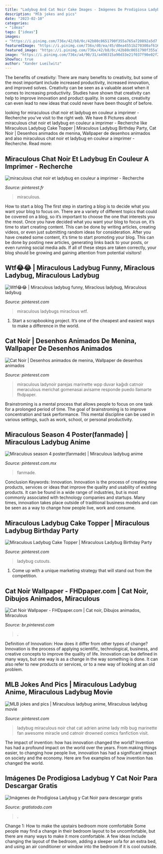 ```yaml
---
title: "Ladybug And Cat Noir Cake Images - Imágenes De Prodigiosa Ladybug Y Cat Noir Para Descargar Gratis"
description: "Mlb jokes and pics"
date: "2023-02-10"
categories:
- "ideas"
tags: ["ideas"]
images:
- "https://i.pinimg.com/736x/42/b8/0c/42b80c0651790f355a765a720892a5d7.jpg"
featuredImage: "https://i.pinimg.com/736x/d0/ea/45/d0ea4551b270300af616951cb9550a80.jpg"
featured_image: "https://i.pinimg.com/736x/42/b8/0c/42b80c0651790f355a765a720892a5d7.jpg"
image: "https://i.pinimg.com/736x/a4/90/31/a490315a90d33e21f037f90e02f2c596.jpg"
ShowToc: true
author: "Xander Lueilwitz"
---
```



The benefits of creativity: There are many benefits to creativity, but some of the most important include increased productivity, increased innovation, and improved solves.
Creativity can be seen as a valuable asset when it comes to increasing productivity. Studies have shown that creativity can help to improve innovation and product quality. In some cases, creativity can even lead to new ideas that could never have been thought of before.

	

		
looking for miraculous chat noir et ladybug en couleur a imprimer - Recherche you've visit to the right web. We have 8 Pictures about miraculous chat noir et ladybug en couleur a imprimer - Recherche like Miraculous Ladybug Cake Topper | Miraculous Ladybug Birthday Party, Cat Noir | Desenhos animados de menina, Wallpaper de desenhos animados and also miraculous chat noir et ladybug en couleur a imprimer - Recherche. Read more:
		
    
## Miraculous Chat Noir Et Ladybug En Couleur A Imprimer - Recherche

<img loading=lazy src="https://i.pinimg.com/736x/a4/90/31/a490315a90d33e21f037f90e02f2c596.jpg" onerror="this.onerror=null;this.src='https://tse1.mm.bing.net/th?id=OIP.1ZkCE9LIBK3AkGoXuZM7EQHaKq&amp;pid=15.1';" alt="miraculous chat noir et ladybug en couleur a imprimer - Recherche">

_Source: pinterest.fr_

>miraculous. 

	

How to start a blog
The first step in starting a blog is to decide what you want your blog to focus on. There are a variety of different topics that could be covered on a blog, so it’s important to choose the one that interests you the most. Once you have decided what you want your blog to focus on, it’s time to start creating content. This can be done by writing articles, creating videos, or even just submitting random ideas for consideration. After you have created some content, it’s time to start promoting your blog. This can be done by posting new articles, generating links back to your posts, or even running social media ads. If all of these steps are taken correctly, your blog should be growing and gaining attention from potential visitors!

    
## Wtf😂😂 | Miraculous Ladybug Funny, Miraclous Ladybug, Miraculous Ladybug

<img loading=lazy src="https://i.pinimg.com/736x/42/b8/0c/42b80c0651790f355a765a720892a5d7.jpg" onerror="this.onerror=null;this.src='https://tse1.mm.bing.net/th?id=OIP.m4ad3AWH2Sr7M1pr0bmvqgHaKf&amp;pid=15.1';" alt="Wtf😂😂 | Miraculous ladybug funny, Miraclous ladybug, Miraculous ladybug">

_Source: pinterest.com_

>miraculous ladybugs miraclous wtf. 

	

1. Start a scrapbooking project. It’s one of the cheapest and easiest ways to make a difference in the world.

    
## Cat Noir | Desenhos Animados De Menina, Wallpaper De Desenhos Animados

<img loading=lazy src="https://i.pinimg.com/736x/1a/4d/9d/1a4d9da4591a988f7d3de23c3ee3bf62.jpg" onerror="this.onerror=null;this.src='https://tse2.mm.bing.net/th?id=OIP.Dozja8t2sHfmUkl07bXugQHaNK&amp;pid=15.1';" alt="Cat Noir | Desenhos animados de menina, Wallpaper de desenhos animados">

_Source: pinterest.com_

>miraculous ladynoir parejas marinette wpp duvar kağıdı catnoir meraculous merichat gomenasai avisame responde puedo llamarte fhdpaper. 

	

Brainstroming is a mental process that allows people to focus on one task for a prolonged period of time. The goal of brainstroming is to improve concentration and task performance. This mental discipline can be used in various settings, such as work, school, or personal productivity.

    
## Miraculous Season 4 Poster(fanmade) | Miraculous Ladybug Anime

<img loading=lazy src="https://i.pinimg.com/736x/d0/ea/45/d0ea4551b270300af616951cb9550a80.jpg" onerror="this.onerror=null;this.src='https://tse4.mm.bing.net/th?id=OIP.PbAqzDAOAz5OAtnZvbN0TQHaLK&amp;pid=15.1';" alt="Miraculous season 4 poster(fanmade) | Miraculous ladybug anime">

_Source: pinterest.com.mx_

>fanmade. 

	

Conclusion
Keywords: Innovation.
Innovation is the process of creating new products, services or ideas that improve the quality and usability of existing products. It can be found in a wide range of industries, but is most commonly associated with technology companies and startups. Many times, innovation takes place outside of traditional business models and can be seen as a way to change how people live, work and consume.

    
## Miraculous Ladybug Cake Topper | Miraculous Ladybug Birthday Party

<img loading=lazy src="https://i.pinimg.com/736x/10/2f/2a/102f2afc97ce90120167c1d99d6978e2.jpg" onerror="this.onerror=null;this.src='https://tse3.mm.bing.net/th?id=OIP.Q_78lR0yzcYNwO0aUeRX9AHaJ3&amp;pid=15.1';" alt="Miraculous Ladybug Cake Topper | Miraculous Ladybug Birthday Party">

_Source: pinterest.com_

>ladybug cutouts. 

	

1. Come up with a unique marketing strategy that will stand out from the competition.

    
## Cat Noir Wallpaper - FHDpaper.com | Cat Noir, Dibujos Animados, Miraculous

<img loading=lazy src="https://i.pinimg.com/736x/93/77/1e/93771ed5bbd7bc23716782649e06213f.jpg" onerror="this.onerror=null;this.src='https://tse2.mm.bing.net/th?id=OIP.jT0zctqB_7JYTgYhJv412AHaNK&amp;pid=15.1';" alt="Cat Noir Wallpaper - FHDpaper.com | Cat noir, Dibujos animados, Miraculous">

_Source: br.pinterest.com_

>. 

	

Definition of Innovation: How does it differ from other types of change?
Innovation is the process of applying scientific, technological, business, and creative concepts to improve the quality of life. Innovation can be defined in many ways, but one way is as a change in the way something is done. It can also refer to new products or services, or to a new way of looking at an old problem.

    
## MLB Jokes And Pics | Miraculous Ladybug Anime, Miraculous Ladybug Movie

<img loading=lazy src="https://i.pinimg.com/736x/57/f8/0b/57f80b9fe606cab2911bffda2e7f22ce.jpg" onerror="this.onerror=null;this.src='https://tse3.mm.bing.net/th?id=OIP.g2e_roCsVKvYRdPCtj1_BQHaLa&amp;pid=15.1';" alt="MLB jokes and pics | Miraculous ladybug anime, Miraculous ladybug movie">

_Source: pinterest.com_

>ladybug miraculous noir chat cat adrien anime lady mlb bug marinette fan awesome miracle und catnoir drowned comics fanfiction visit. 

	

The impact of invention: how has innovation changed the world?
Invention has had a profound impact on the world over the years. From making things easier, to changing how people live, innovation has had a significant impact on society and the economy. Here are five examples of how invention has changed the world.

    
## Imágenes De Prodigiosa Ladybug Y Cat Noir Para Descargar Gratis

<img loading=lazy src="https://www.gratistodo.com/wp-content/uploads/2016/12/Prodigiosa-Ladybug-5-300x300.jpg" onerror="this.onerror=null;this.src='https://tse4.mm.bing.net/th?id=OIP.7mJZFkQJvGWzgwyNp0lVEQAAAA&amp;pid=15.1';" alt="Imágenes de Prodigiosa Ladybug y Cat Noir para descargar gratis">

_Source: gratistodo.com_

>. 

	

Change 1: How to make the upstairs bedroom more comfortable
Some people may find a change in their bedroom layout to be uncomfortable, but there are many ways to make it more comfortable. A few ideas include changing the layout of the bedroom, adding a sleeper sofa for an extra bed, and using an air conditioner or window into the bedroom if it is cool outside.

